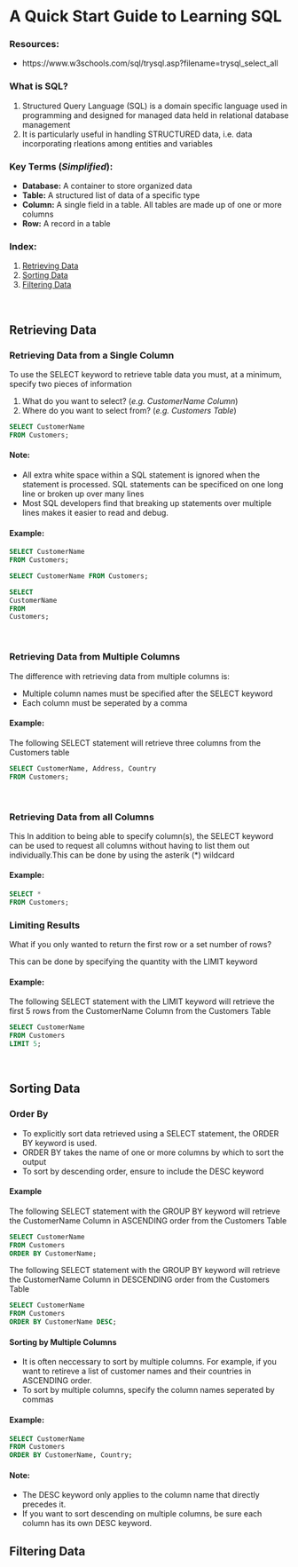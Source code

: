 # A Quick Start Guide to Learning SQL

<h3>Resources:</h3>
<ul>
    <li>https://www.w3schools.com/sql/trysql.asp?filename=trysql_select_all</li>
</ul>

<h3>What is SQL?</h3>
<ol>
    <li>Structured Query Language (SQL) is a domain specific language used in programming and designed for managed data held in relational database management</li>
    <li>It is particularly useful in handling STRUCTURED data, i.e. data incorporating rleations among entities and variables</li>
</ol>

<h3>Key Terms (<i>Simplified</i>):</h3>
<ul>
    <li><b>Database:</b> A container to store organized data</li>
    <li><b>Table:</b> A structured list of data of a specific type</li>
    <li><b>Column:</b> A single field in a table. All tables are made up of one or more columns</li>
    <li><b>Row:</b> A record in a table</li>
</ul>

<h3>Index:</h3>
<ol>
    <li><a href="#RetrievingData">Retrieving Data</a></li>
    <li><a href="#SortingData">Sorting Data</a></li>
    <li><a href="#FilteringData">Filtering Data</a></li>
</ol>

<br>

<a name="RetrievingData"></a>

<h2>Retrieving Data</h2>

<h3>Retrieving Data from a Single Column</h3>
<p> To use the SELECT keyword to retrieve table data you must, at a minimum, specify two pieces of information</p>
<ol>
    <li> What do you want to select? (<i>e.g. CustomerName Column</i>)</li>
    <li> Where do you want to select from? (<i>e.g. Customers Table</i>)</li>
</ol>

```sql
SELECT CustomerName
FROM Customers;
```

<h4> Note: </h4>
<ul>
    <li>All extra white space within a SQL statement is ignored when the statement is processed. SQL statements can be specificed on one long line or broken up over many lines</li>
    <li>Most SQL developers find that breaking up statements over multiple lines makes it easier to read and debug.</li>
</ul>

<h4>Example:</h4>

```sql
SELECT CustomerName
FROM Customers;

SELECT CustomerName FROM Customers;

SELECT
CustomerName
FROM
Customers;
```

<br>

<h3>Retrieving Data from Multiple Columns</h3>
<p>The difference with retrieving data from multiple columns is: <p>
<ul>
    <li>Multiple column names must be specified after the SELECT keyword</li>
    <li>Each column must be seperated by a comma</li>
</ul>

<h4>Example:</h4>
<p>The following SELECT statement will retrieve three columns from the Customers table</p>

```sql
SELECT CustomerName, Address, Country
FROM Customers;
```

<br>

<h3>Retrieving Data from all Columns</h3>
<p>This In addition to being able to specify column(s), the SELECT keyword can be used to request all columns without having to list them out individually.This can be done by using the asterik (*) wildcard</p>

<h4>Example:</h4>

```sql
SELECT *
FROM Customers;
```

<h3>Limiting Results</h3>
<p>What if you only wanted to return the first row or a set number of rows?</p>
<p>This can be done by specifying the quantity with the LIMIT keyword</p>

<h4>Example:</h4>
<p>The following SELECT statement with the LIMIT keyword will retrieve the first 5 rows from the CustomerName Column from the Customers Table</p>

```sql
SELECT CustomerName
FROM Customers
LIMIT 5;
```

<br>

<a name="SortingData"></a>

<h2>Sorting Data</h2>

<h3>Order By</h3>
<ul>
    <li>To explicitly sort data retrieved using a SELECT statement, the ORDER BY keyword is used.</li>
    <li>ORDER BY takes the name of one or more columns by which to sort the output</li>
    <li>To sort by descending order, ensure to include the DESC keyword</li>
</ul>

<h4>Example</h4>
<p>The following SELECT statement with the GROUP BY keyword will retrieve the CustomerName Column in ASCENDING order from the Customers Table</p>

```sql
SELECT CustomerName
FROM Customers
ORDER BY CustomerName;
```

<p>The following SELECT statement with the GROUP BY keyword will retrieve the CustomerName Column in DESCENDING order from the Customers Table</p>

```sql
SELECT CustomerName
FROM Customers
ORDER BY CustomerName DESC;
```

<h4>Sorting by Multiple Columns</h4>
<ul>
    <li>It is often neccessary to sort by multiple columns. For example, if you want to retireve a list of customer names and their countries in ASCENDING order.</li>
    <li>To sort by multiple columns, specify the column names seperated by commas</li>
</ul>

<h4>Example:</h4>

```sql
SELECT CustomerName
FROM Customers
ORDER BY CustomerName, Country;
```

<h4>Note:</h4>
<ul>
    <li>The DESC keyword only applies to the column name that directly precedes it.</li>
    <li>If you want to sort descending on multiple columns, be sure each column has its own DESC keyword.</li>
</ul>

<a name="FilteringData"></a>

<h2>Filtering Data</h2>
